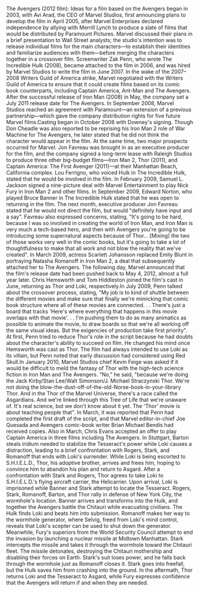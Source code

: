 The Avengers (2012 film): Ideas for a film based on the Avengers began in 2003, with Avi Arad, the CEO of Marvel Studios, first announcing plans to develop the film in April 2005, after Marvel Enterprises declared independence by allying with Merrill Lynch to produce a slate of films that would be distributed by Paramount Pictures. Marvel discussed their plans in a brief presentation to Wall Street analysts; the studio's intention was to release individual films for the main characters—to establish their identities and familiarize audiences with them—before merging the characters together in a crossover film. Screenwriter Zak Penn, who wrote The Incredible Hulk (2008), became attached to the film in 2006, and was hired by Marvel Studios to write the film in June 2007. In the wake of the 2007–2008 Writers Guild of America strike, Marvel negotiated with the Writers Guild of America to ensure that it could create films based on its comic book counterparts, including Captain America, Ant-Man and The Avengers. After the successful release of Iron Man (2008) in May, the company set a July 2011 release date for The Avengers. In September 2008, Marvel Studios reached an agreement with Paramount—an extension of a previous partnership—which gave the company distribution rights for five future Marvel films.Casting began in October 2008 with Downey's signing. Though Don Cheadle was also reported to be reprising his Iron Man 2 role of War Machine for The Avengers, he later stated that he did not think the character would appear in the film. At the same time, two major prospects occurred for Marvel: Jon Favreau was brought in as an executive producer for the film, and the company signed a long-term lease with Raleigh Studios to produce three other big-budget films—Iron Man 2, Thor (2011), and Captain America: The First Avenger (2011)—at their Manhattan Beach, California complex. Lou Ferrigno, who voiced Hulk in The Incredible Hulk, stated that he would be involved in the film. In February 2009, Samuel L. Jackson signed a nine-picture deal with Marvel Entertainment to play Nick Fury in Iron Man 2 and other films. In September 2009, Edward Norton, who played Bruce Banner in The Incredible Hulk stated that he was open to returning in the film. The next month, executive producer Jon Favreau stated that he would not direct the film, but would "definitely have input and a say". Favreau also expressed concerns, stating, "It's going to be hard, because I was so involved in creating the world of Iron Man, and Iron Man is very much a tech-based hero, and then with Avengers you're going to be introducing some supernatural aspects because of Thor... [Mixing] the two of those works very well in the comic books, but it's going to take a lot of thoughtfulness to make that all work and not blow the reality that we've created". In March 2009, actress Scarlett Johansson replaced Emily Blunt in portraying Natasha Romanoff in Iron Man 2, a deal that subsequently attached her to The Avengers. The following day, Marvel announced that the film's release date had been pushed back to May 4, 2012, almost a full year later. Chris Hemsworth and Tom Hiddleston joined the film's cast in June, returning as Thor and Loki, respectively.In July 2009, Penn talked about the crossover process, stating, "My job is to kind of shuttle between the different movies and make sure that finally we're mimicking that comic book structure where all of these movies are connected. . . There's just a board that tracks 'Here's where everything that happens in this movie overlaps with that movie'. . . I'm pushing them to do as many animatics as possible to animate the movie, to draw boards so that we're all working off the same visual ideas. But the exigencies of production take first priority". At first, Penn tried to reduce Thor's role in the script because he had doubts about the character's ability to succeed on film. He changed his mind once Hemsworth was cast as Thor. The film had always intended to use Loki as its villain, but Penn noted that early discussion had considered using Red Skull.In January 2010, Marvel Studios chief Kevin Feige was asked if it would be difficult to meld the fantasy of Thor with the high-tech science fiction in Iron Man and The Avengers. "No," he said, "because we're doing the Jack Kirby/Stan Lee/Walt Simonson/J. Michael Straczynski Thor. We're not doing the blow-the-dust-off-of-the-old-Norse-book-in-your-library Thor. And in the Thor of the Marvel Universe, there's a race called the Asgardians. And we're linked through this Tree of Life that we're unaware of. It's real science, but we don't know about it yet. The 'Thor' movie is about teaching people that". In March, it was reported that Penn had completed the first draft of the script, and that Marvel editor-in-chief Joe Quesada and Avengers comic-book writer Brian Michael Bendis had received copies. Also in March, Chris Evans accepted an offer to play Captain America in three films including The Avengers. In Stuttgart, Barton steals iridium needed to stabilize the Tesseract's power while Loki causes a distraction, leading to a brief confrontation with Rogers, Stark, and Romanoff that ends with Loki's surrender. While Loki is being escorted to S.H.I.E.L.D., Thor, his adoptive brother, arrives and frees him, hoping to convince him to abandon his plan and return to Asgard. After a confrontation with Stark and Rogers, Thor agrees to take Loki to S.H.I.E.L.D.'s flying aircraft carrier, the Helicarrier. Upon arrival, Loki is imprisoned while Banner and Stark attempt to locate the Tesseract. Rogers, Stark, Romanoff, Barton, and Thor rally in defense of New York City, the wormhole's location. Banner arrives and transforms into the Hulk, and together the Avengers battle the Chitauri while evacuating civilians. The Hulk finds Loki and beats him into submission. Romanoff makes her way to the wormhole generator, where Selvig, freed from Loki's mind control, reveals that Loki's scepter can be used to shut down the generator. Meanwhile, Fury's superiors from the World Security Council attempt to end the invasion by launching a nuclear missile at Midtown Manhattan. Stark intercepts the missile and takes it through the wormhole toward the Chitauri fleet. The missile detonates, destroying the Chitauri mothership and disabling their forces on Earth. Stark's suit loses power, and he falls back through the wormhole just as Romanoff closes it. Stark goes into freefall, but the Hulk saves him from crashing into the ground. In the aftermath, Thor returns Loki and the Tesseract to Asgard, while Fury expresses confidence that the Avengers will return if and when they are needed.
